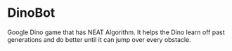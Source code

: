 # DinoBot

Google Dino game that has NEAT Algorithm. It helps the Dino learn off past generations and do better until it can jump over every obstacle.
